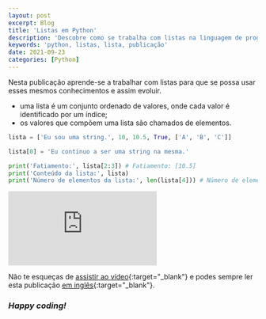 ```yaml
---
layout: post
excerpt: Blog
title: 'Listas em Python'
description: 'Descobre como se trabalha com listas na linguagem de programação Python. Obtém respostas às tuas dúvidas com a teoria e os exemplos apresentados.'
keywords: 'python, listas, lista, publicação'
date: 2021-09-23
categories: [Python]
---
```


Nesta publicação aprende-se a trabalhar com listas para que se possa usar esses mesmos conhecimentos e assim evoluir.

- uma lista é um conjunto ordenado de valores, onde cada valor é identificado por um índice;
- os valores que compõem uma lista são chamados de elementos.

```python
lista = ['Eu sou uma string.', 10, 10.5, True, ['A', 'B', 'C']]

lista[0] = 'Eu continuo a ser uma string na mesma.'

print('Fatiamento:', lista[2:3]) # Fatiamento: [10.5]
print('Conteúdo da lista:', lista)
print('Número de elementos da lista:', len(lista[4])) # Número de elementos da lista: 3
```

<div class="video-container">
  <iframe src="https://www.youtube.com/embed/YPjiLWtky60" frameborder="0" allowfullscreen></iframe>
</div>

Não te esqueças de [assistir ao vídeo](https://youtu.be/YPjiLWtky60){:target="\_blank"} e podes sempre ler esta publicação [em inglês](https://nelsonsilvadev.com/blog/20210923/lists-in-python/){:target="\_blank"}.

### _Happy coding!_
